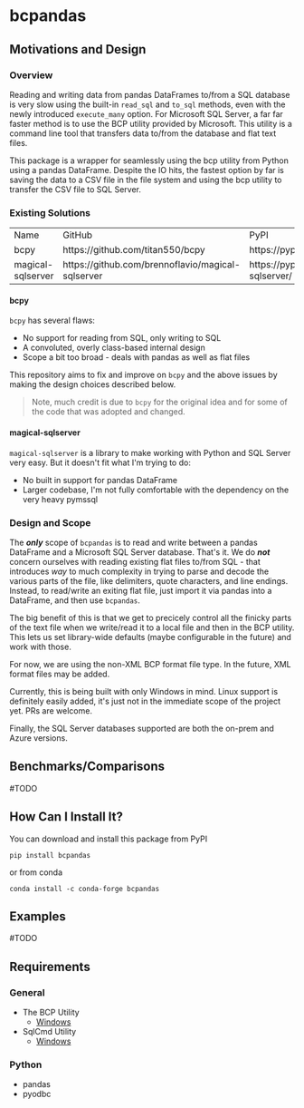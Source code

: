 # bcpandas

## Motivations and Design
### Overview
Reading and writing data from pandas DataFrames to/from a SQL database is very slow using the built-in `read_sql` and `to_sql` methods, even with the newly introduced `execute_many` option. For Microsoft SQL Server, a far far faster method is to use the BCP utility provided by Microsoft. This utility is a command line tool that transfers data to/from the database and flat text files.

This package is a wrapper for seamlessly using the bcp utility from Python using a pandas DataFrame. Despite the IO hits, the fastest option by far is saving the data to a CSV file in the file system and using the bcp utility to transfer the CSV file to SQL Server.

### Existing Solutions

<table>
<tr>
  <td>Name</td>
  <td>GitHub</td>
  <td>PyPI</td>
</tr>
<tr>
  <td>bcpy</td>
  <td>https://github.com/titan550/bcpy</td>
  <td>https://pypi.org/project/bcpy</td>
</tr>
<tr>
  <td>magical-sqlserver</td>
  <td>https://github.com/brennoflavio/magical-sqlserver</td>
  <td>https://pypi.org/project/magical-sqlserver/</td>
</tr>
</table>

#### bcpy
`bcpy` has several flaws:
* No support for reading from SQL, only writing to SQL
* A convoluted, overly class-based internal design
* Scope a bit too broad - deals with pandas as well as flat files

This repository aims to fix and improve on `bcpy` and the above issues by making the design choices described below.

> Note, much credit is due to `bcpy` for the original idea and for some of the code that was adopted and changed.

#### magical-sqlserver
`magical-sqlserver` is a library to make working with Python and SQL Server very easy. But it doesn't fit what I'm trying to do:
* No built in support for pandas DataFrame
* Larger codebase, I'm not fully comfortable with the dependency on the very heavy pymssql



### Design and Scope
The _**only**_ scope of `bcpandas` is to read and write between a pandas DataFrame and a Microsoft SQL Server database. That's it. We do _**not**_ concern ourselves with reading existing flat files to/from SQL - that introduces _way_ to much complexity in trying to parse and decode the various parts of the file, like delimiters, quote characters, and line endings. Instead, to read/write an exiting flat file, just import it via pandas into a DataFrame, and then use `bcpandas`.

The big benefit of this is that we get to precicely control all the finicky parts of the text file when we write/read it to a local file and then in the BCP utility. This lets us set library-wide defaults (maybe configurable in the future) and work with those.

For now, we are using the non-XML BCP format file type. In the future, XML format files may be added.

Currently, this is being built with only Windows in mind. Linux support is definitely easily added, it's just not in the immediate scope of the project yet. PRs are welcome.

Finally, the SQL Server databases supported are both the on-prem and Azure versions.

## Benchmarks/Comparisons
#TODO

## How Can I Install It?
You can download and install this package from PyPI

```
pip install bcpandas
```

or from conda
```
conda install -c conda-forge bcpandas
```

## Examples
#TODO

## Requirements
### General
- The BCP Utility
    - [Windows](https://docs.microsoft.com/en-us/sql/tools/bcp-utility)
- SqlCmd Utility
    - [Windows](https://docs.microsoft.com/en-us/sql/tools/sqlcmd-utility)

### Python
- pandas
- pyodbc
